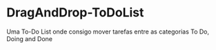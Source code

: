 # DragAndDrop-ToDoList
Uma To-Do List onde consigo mover tarefas entre as categorias To Do, Doing and Done
